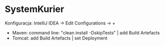 # SystemKurier

Konfiguracja:
IntelliJ IDEA -> Edit Configurations -> +
- Maven:
    command line: "clean install -DskipTests" |
    add Build Artefacts
- Tomcat:
    add Build Artefacts |
    set Deployment
